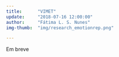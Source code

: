 ```yaml
---  
title:      "VIMET"  
update:     "2018-07-16 12:00:00"
author:     "Fátima L. S. Nunes"
img-thumb:  "img/research_emotionrep.png"

---  
```


Em breve
